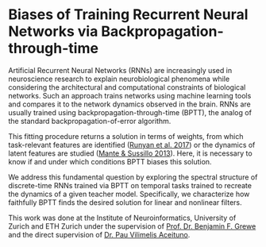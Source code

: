 # Biases of Training Recurrent Neural Networks via Backpropagation-through-time

Artificial Recurrent Neural Networks (RNNs) are increasingly used in neuroscience research to explain neurobiological phenomena while considering the architectural and computational constraints of biological networks. Such an approach trains networks using machine learning tools and compares it to the network dynamics observed in the brain. RNNs are usually trained using backpropagation-through-time (BPTT), the analog of the standard backpropagation-of-error algorithm. 

This fitting procedure returns a solution in terms of weights, from which task-relevant features are identified ([Runyan et al. 2017](https://www.nature.com/articles/nature23020)) or the dynamics of latent features are studied ([Mante & Sussillo 2013](https://www.nature.com/articles/nature12742)). Here, it is necessary to know if and under which conditions BPTT biases this solution.

We address this fundamental question by exploring the spectral structure of discrete-time RNNs trained via BPTT on temporal tasks trained to recreate the dynamics of a given teacher model. Specifically, we characterize how faithfully BPTT finds the desired solution for linear and nonlinear filters.

This work was done at the Institute of Neuroinformatics, University of Zurich and ETH Zurich under the supervision of [Prof. Dr. Benjamin F. Grewe](https://scholar.google.de/citations?user=ZA-1rh8AAAAJ&hl=en) and the direct supervision of  [Dr. Pau Vilimelis Aceituno](https://scholar.google.com/citations?user=dahpSB8AAAAJ&hl=en).